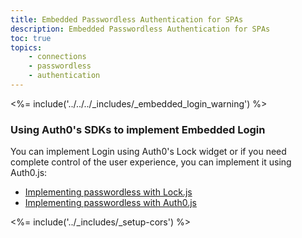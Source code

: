 ```yaml
---
title: Embedded Passwordless Authentication for SPAs
description: Embedded Passwordless Authentication for SPAs
toc: true
topics:
    - connections
    - passwordless
    - authentication
---
```



<%= include('../../../_includes/_embedded_login_warning') %>

### Using Auth0's SDKs to implement Embedded Login

You can implement Login using Auth0's Lock widget or if you need complete control of the user experience, you can implement it using Auth0.js:

- [Implementing passwordless with Lock.js](/libraries/lock/v11#passwordless)
- [Implementing passwordless with Auth0.js](/libraries/lock/v11#passwordless)

<%= include('../_includes/_setup-cors') %>

